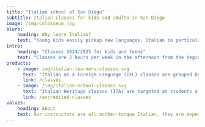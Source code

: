 ```yaml
---
title: "Italian school of San Diego"
subtitle: Italian classes for kids and adults in San Diego
image: /img/colosseum.jpg
blurb:
    heading: Why learn Italian?
    text: "Young kids easily pickup new languages, Italian in particular connects them to art, history, literature and cuisine. They can continue studying Italian for school credit either through the Advanced Placement program or in College. Adults instead can enjoy talking with locals when traveling to Italy, watch Italian movies and read Italian classic literature."
intro:
    heading: "Classes 2024/2025 for kids and teens"
    text: "Classes are 2 hours per week in the afternoon from the beginning of September to the end of May, they are organized in 2 tracks:"
products:
    - image: img/italian-learners-classes.svg
      text: "Italian as a Foreign Language (IFL) classes are grouped by age and level. They are focused on learning the basics of the Italian language from scratch. Once the basics are covered, the students are also introduced to Italian lifestyle and culture."
      link: /classes
    - image: /img/italian-school-classes.svg
      text: "Italian Heritage classes (ITA) are targeted at students already fluent in Italian, they focus on teaching topics as taught in Elementary and Middle schools in Italy like history, geography, culture and lifestyle."
      link: /accredited-classes
values:
    heading: About
    text: Our instructors are all mother-tongue Italian, they are experienced and passionate about teaching kids their own language and culture. Maura D'Andrea is the Italian school Director and CEO, she founded Italian school of San Diego in 2021.
---
```


